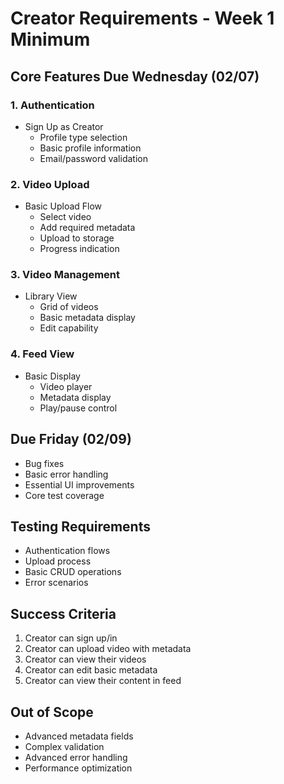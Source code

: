 # Creator Requirements - Week 1 Minimum

## Core Features Due Wednesday (02/07)

### 1. Authentication
- Sign Up as Creator
  - Profile type selection
  - Basic profile information
  - Email/password validation

### 2. Video Upload
- Basic Upload Flow
  - Select video
  - Add required metadata
  - Upload to storage
  - Progress indication

### 3. Video Management
- Library View
  - Grid of videos
  - Basic metadata display
  - Edit capability

### 4. Feed View
- Basic Display
  - Video player
  - Metadata display
  - Play/pause control

## Due Friday (02/09)
- Bug fixes
- Basic error handling
- Essential UI improvements
- Core test coverage

## Testing Requirements
- Authentication flows
- Upload process
- Basic CRUD operations
- Error scenarios

## Success Criteria
1. Creator can sign up/in
2. Creator can upload video with metadata
3. Creator can view their videos
4. Creator can edit basic metadata
5. Creator can view their content in feed

## Out of Scope
- Advanced metadata fields
- Complex validation
- Advanced error handling
- Performance optimization 